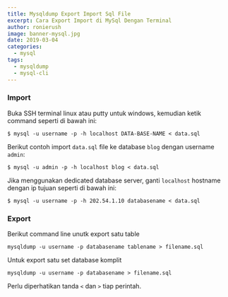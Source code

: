 ```yaml
---
title: Mysqldump Export Import Sql File
excerpt: Cara Export Import di MySql Dengan Terminal
author: ronierush
image: banner-mysql.jpg
date: 2019-03-04
categories:
  - mysql
tags: 
  - mysqldump
  - mysql-cli
---
```


### Import

Buka SSH terminal linux atau putty untuk windows, kemudian ketik command seperti di bawah ini:

```ssh
$ mysql -u username -p -h localhost DATA-BASE-NAME < data.sql
```

Berikut contoh import `data.sql` file ke database `blog` dengan username `admin`:

```ssh
$ mysql -u admin -p -h localhost blog < data.sql
```

Jika menggunakan dedicated database server, ganti `localhost` hostname dengan ip tujuan seperti di bawah ini:

```ssh
$ mysql -u username -p -h 202.54.1.10 databasename < data.sql
```

### Export

Berikut command line unutk export satu table

```ssh
mysqldump -u username -p databasename tablename > filename.sql
```

Untuk export satu set database komplit

```ssh
mysqldump -u username -p databasename > filename.sql
```

Perlu diperhatikan tanda `<` dan `>` tiap perintah.
